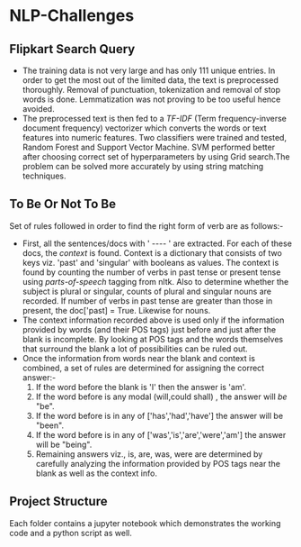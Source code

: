 # NLP-Challenges

## Flipkart Search Query ##
* The training data is not very large and has only 111 unique entries. In order to get the most out of the limited data, the text is preprocessed thoroughly. Removal of punctuation, tokenization and removal of stop words is done. Lemmatization was not proving to be too useful hence avoided. 
* The preprocessed text is then fed to a *TF-IDF* (Term frequency-inverse document frequency) vectorizer which converts the words or text features into numeric features. Two classifiers were trained and tested, Random Forest and Support Vector Machine. SVM performed better after choosing correct set of hyperparameters by using Grid search.The problem can be solved more accurately by using string matching techniques.

## To Be Or Not To Be ##
Set of rules followed in order to find the right form of verb are as follows:-
* First, all the sentences/docs with ' ---- ' are extracted. For each of these docs, the _context_ is found. Context is a dictionary that consists of two keys viz. 'past' and 'singular' with booleans as values. The context is found by counting the number of verbs in past tense or present tense using _parts-of-speech_ tagging from nltk. Also to determine whether the subject is plural or singular, counts of plural and singular nouns are recorded. If number of verbs in past tense are greater than those in present, the doc['past] = True. Likewise for nouns.
* The context information recorded above is used only if the information provided by words (and their POS tags) just before and just after the blank is incomplete. By looking at POS tags and the words themselves that surround the blank a lot of possibilities can be ruled out.
* Once the information from words near the blank and context is combined, a set of rules are determined for assigning the correct answer:-
  1. If the word before the blank is 'I' then the answer is 'am'.
  2. If the word before is any modal (will,could shall) , the answer will _be_ "be".
  3. If the word before is in any of ['has','had','have'] the answer will be "been".
  4. If the word before is in any of ['was','is','are','were','am'] the answer will be "being".
  5. Remaining answers viz., is, are, was, were are determined by carefully analyzing the information provided by POS tags near the blank      as well as the context info. 

## Project Structure ##
Each folder contains a jupyter notebook which demonstrates the working code and a python script as well. 
